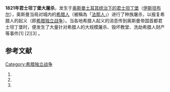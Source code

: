 **1821年君士坦丁堡大屠杀**，发生于[奥斯曼土耳其统治下的](https://zh.wikipedia.org/wiki/奥斯曼土耳其 "wikilink")[君士坦丁堡](../Page/君士坦丁堡.md "wikilink")（[伊斯坦布尔](https://zh.wikipedia.org/wiki/伊斯坦布尔 "wikilink")），奥斯曼当局对城内的[希腊人](https://zh.wikipedia.org/wiki/希腊人 "wikilink")（被稱為「[法那人](https://zh.wikipedia.org/wiki/法那人 "wikilink")」）进行了种族屠杀，以报复希腊人的起义（即[希腊独立战争](../Page/希腊独立战争.md "wikilink")）。当各地希腊人起义的消息传到奥斯曼帝国首都君士坦丁堡时，便发生了大量针对希腊人的大规模屠杀、毁坏教堂、洗劫希腊人财产等事件\[1\]
\[2\]\[3\] 。

## 参考文献

[Category:希腊独立战争](https://zh.wikipedia.org/wiki/Category:希腊独立战争 "wikilink")

1.
2.
3.